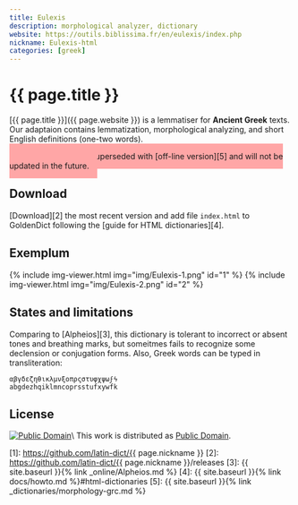 ```yaml
---
title: Eulexis
description: morphological analyzer, dictionary
website: https://outils.biblissima.fr/en/eulexis/index.php
nickname: Eulexis-html
categories: [greek]
---
```

# {{ page.title }}

[{{ page.title }}]({{ page.website }}) is a lemmatiser for **Ancient Greek** texts. Our adaptaion contains lemmatization, morphological analyzing, and short English definitions (one-two words). 

<span style="background-color: #ffa6a6; padding: 1em;">
This dictionary was superseded with [off-line version][5] and will not be updated in the future.
</span>


## Download

[Download][2] the most recent version and add file `index.html` to GoldenDict following the [guide for HTML dictionaries][4].


## Exemplum

{% include img-viewer.html img="img/Eulexis-1.png" id="1" %}
{% include img-viewer.html img="img/Eulexis-2.png" id="2" %}


## States and limitations

Comparing to [Alpheios][3], this dictionary is tolerant to incorrect or absent tones and breathing marks, but someitmes fails to recognize some declension or conjugation forms. Also, Greek words can be typed in transliteration:

```
αβγδεζηθικλμνξοπρςστυφχψωϝϟ
abgdezhqiklmncoprsstufxywfk
```


## License

[![Public Domain](https://licensebuttons.net/p/mark/1.0/88x31.png)](http://creativecommons.org/publicdomain/mark/1.0/)\\
This work is distributed as [Public Domain](http://creativecommons.org/publicdomain/mark/1.0/).

[1]: https://github.com/latin-dict/{{ page.nickname }}
[2]: https://github.com/latin-dict/{{ page.nickname }}/releases
[3]: {{ site.baseurl }}{% link _online/Alpheios.md %}
[4]: {{ site.baseurl }}{% link docs/howto.md %}#html-dictionaries
[5]: {{ site.baseurl }}{% link _dictionaries/morphology-grc.md %}